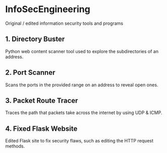 # InfoSecEngineering
Original / edited information security tools and programs

## 1. Directory Buster
  Python web content scanner tool used to explore the subdirectories of an address.
  
## 2. Port Scanner
  Scans the ports in the provided range on an address to reveal open ones.
  
## 3. Packet Route Tracer
  Traces the path that packets take across the internet by using UDP & ICMP.
 
 ## 4. Fixed Flask Website
  Edited Flask site to fix security flaws, such as editing the HTTP request methods.
